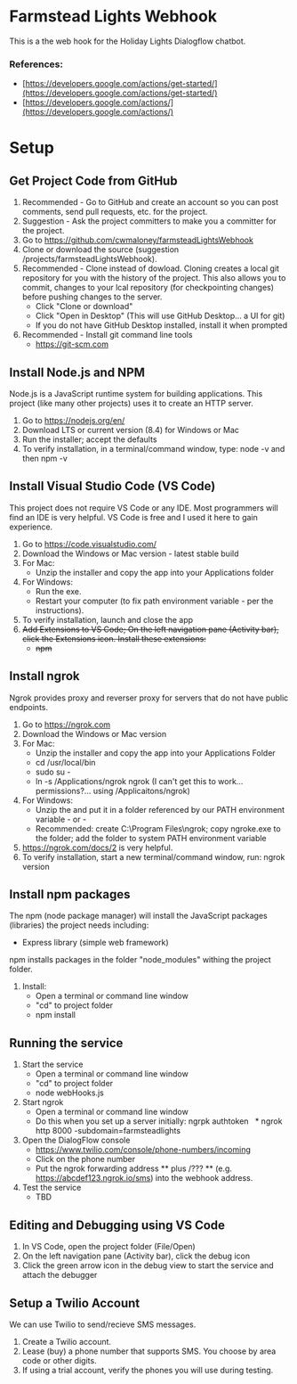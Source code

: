 # Farmstead Lights Webhook

This is a the web hook for the Holiday Lights Dialogflow chatbot.

### References:

* [https://developers.google.com/actions/get-started/](https://developers.google.com/actions/get-started/)
* [https://developers.google.com/actions/](https://developers.google.com/actions/)

# Setup

## Get Project Code from GitHub
1. Recommended - Go to GitHub and create an account so you can post comments,
send pull requests, etc. for the project.
1. Suggestion - Ask the project committers to make you a committer for the project.
1. Go to <https://github.com/cwmaloney/farmsteadLightsWebhook>
1. Clone or download the source (suggestion /projects/farmsteadLightsWebhook).
1. Recommended - Clone instead of dowload.
Cloning creates a local git repository for you with the history of the project.
This also allows you to commit, changes to your lcal repository (for checkpointing changes)
before pushing changes to the server.
   * Click "Clone or download"
   * Click "Open in Desktop" (This will use GitHub Desktop... a UI for git)
   * If you do not have GitHub Desktop installed, install it when prompted
1. Recommended - Install git command line tools
   * https://git-scm.com

## Install Node.js and NPM
Node.js is a JavaScript runtime system for building applications.
This project (like many other projects) uses it to create an HTTP server.  
1. Go to <https://nodejs.org/en/>
2. Download LTS or current version (8.4) for Windows or Mac
3. Run the installer; accept the defaults
4. To verify installation, in a terminal/command window, type: node -v and then npm -v

## Install Visual Studio Code (VS Code)
This project does not require VS Code or any IDE.
Most programmers will find an IDE is very helpful.
VS Code is free and I used it here to gain experience.
1. Go to <https://code.visualstudio.com/>
2. Download the Windows or Mac version - latest stable build
3. For Mac:
   * Unzip the installer and copy the app into your Applications folder
3. For Windows:
   * Run the exe.
   * Restart your computer (to fix path environment variable - per the instructions).
4. To verify installation, launch and close the app
5. ~~Add Extensions to VS Code; On the left navigation pane (Activity bar), click the Extensions icon. Install these extensions:~~
     * ~~npm~~ 

## Install ngrok
Ngrok provides proxy and reverser proxy for servers that do not have public endpoints.
1. Go to <https://ngrok.com>
2. Download the Windows or Mac version
3. For Mac:
   * Unzip the installer and copy the app into your Applications Folder
   * cd /usr/local/bin
   * sudo su -
   * ln -s /Applications/ngrok ngrok (I can't get this to work... permissions?... using /Applicaitons/ngrok)
4. For Windows:
   *  Unzip the and put it in a folder referenced by our PATH environment variable - or -
   * Recommended: create C:\Program Files\ngrok; copy ngroke.exe to the folder; add the folder to system PATH environment variable
5. <https://ngrok.com/docs/2> is very helpful.
6. To verify installation, start a new terminal/command window, run: ngrok version

## Install npm packages
The npm (node package manager) will install the JavaScript packages (libraries) the project needs including:
  * Express library (simple web framework)

npm installs packages in the folder "node_modules" withing the project folder.

1. Install:
   * Open a terminal or command line window
   * "cd" to project folder
   * npm install

## Running the service
1. Start the service
   * Open a terminal or command line window
   * "cd" to project folder
   * node webHooks.js
2. Start ngrok
   * Open a terminal or command line window
   * Do this when you set up a server initially: ngrpk authtoken <look in ngrok UI>
   * ngrok http 8000 -subdomain=farmsteadlights
3. Open the DialogFlow console
   * https://www.twilio.com/console/phone-numbers/incoming
   * Click on the phone number
   * Put the ngrok forwarding address ** plus /??? ** (e.g. https://abcdef123.ngrok.io/sms) into the
   webhook address.
4. Test the service
   * TBD

## Editing and Debugging using VS Code
1. In VS Code, open the project folder (File/Open)
1. On the left navigation pane (Activity bar), click the debug icon
1. Click the green arrow icon in the debug view to start the service and attach the debugger


## Setup a Twilio Account
We can use Twilio to send/recieve SMS messages.
1. Create a Twilio account.
1. Lease (buy) a phone number that supports SMS. You choose by area code or other digits.
1. If using a trial account, verify the phones you will use during testing.

